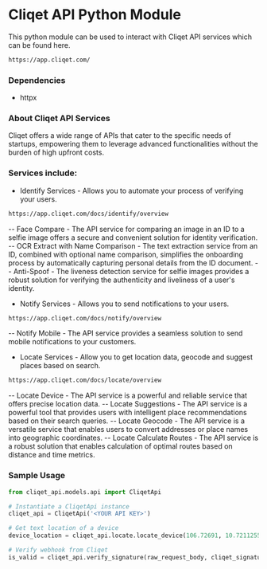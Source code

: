 # Cliqet API Python Module

This python module can be used to interact with Cliqet API services which can be found here.

```bash
https://app.cliqet.com/
```

### Dependencies
- httpx

### About Cliqet API Services

Cliqet offers a wide range of APIs that cater to the specific needs of startups, empowering them to leverage advanced functionalities without the burden of high upfront costs.

### Services include:
- Identify Services - Allows you to automate your process of verifying your users.
```bash
https://app.cliqet.com/docs/identify/overview
```
-- Face Compare - The API service for comparing an image in an ID to a selfie image offers a secure and convenient solution for identity verification.
-- OCR Extract with Name Comparison - The text extraction service from an ID, combined with optional name comparison, simplifies the onboarding process by automatically capturing personal details from the ID document.
-- Anti-Spoof - The liveness detection service for selfie images provides a robust solution for verifying the authenticity and liveliness of a user's identity.

- Notify Services - Allows you to send notifications to your users.
```bash
https://app.cliqet.com/docs/notify/overview
```
-- Notify Mobile - The API service provides a seamless solution to send mobile notifications to your customers. 

- Locate Services - Allow you to get location data, geocode and suggest places based on search.
```bash
https://app.cliqet.com/docs/locate/overview
```
-- Locate Device - The API service is a powerful and reliable service that offers precise location data.
-- Locate Suggestions - The API service is a powerful tool that provides users with intelligent place recommendations based on their search queries.
-- Locate Geocode - The API service is a versatile service that enables users to convert addresses or place names into geographic coordinates.
-- Locate Calculate Routes - The API service is a robust solution that enables calculation of optimal routes based on distance and time metrics.

### Sample Usage
```python
from cliqet_api.models.api import CliqetApi

# Instantiate a CliqetApi instance
cliqet_api = CliqetApi('<YOUR API KEY>')

# Get text location of a device
device_location = cliqet_api.locate.locate_device(106.72691, 10.7211255)

# Verify webhook from Cliqet
is_valid = cliqet_api.verify_signature(raw_request_body, cliqet_signature_header)
```